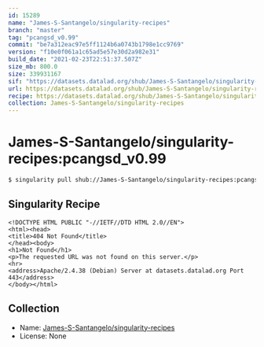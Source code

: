 ```yaml
---
id: 15289
name: "James-S-Santangelo/singularity-recipes"
branch: "master"
tag: "pcangsd_v0.99"
commit: "be7a312eac97e5ff1124b6a0743b1798e1cc9769"
version: "f10e0f061a1c65ad5e57e30d2a982e31"
build_date: "2021-02-23T22:51:37.507Z"
size_mb: 800.0
size: 339931167
sif: "https://datasets.datalad.org/shub/James-S-Santangelo/singularity-recipes/pcangsd_v0.99/2021-02-23-be7a312e-f10e0f06/f10e0f061a1c65ad5e57e30d2a982e31.sif"
url: https://datasets.datalad.org/shub/James-S-Santangelo/singularity-recipes/pcangsd_v0.99/2021-02-23-be7a312e-f10e0f06/
recipe: https://datasets.datalad.org/shub/James-S-Santangelo/singularity-recipes/pcangsd_v0.99/2021-02-23-be7a312e-f10e0f06/Singularity
collection: James-S-Santangelo/singularity-recipes
---
```


# James-S-Santangelo/singularity-recipes:pcangsd_v0.99

```bash
$ singularity pull shub://James-S-Santangelo/singularity-recipes:pcangsd_v0.99
```

## Singularity Recipe

```singularity
<!DOCTYPE HTML PUBLIC "-//IETF//DTD HTML 2.0//EN">
<html><head>
<title>404 Not Found</title>
</head><body>
<h1>Not Found</h1>
<p>The requested URL was not found on this server.</p>
<hr>
<address>Apache/2.4.38 (Debian) Server at datasets.datalad.org Port 443</address>
</body></html>
```

## Collection

 - Name: [James-S-Santangelo/singularity-recipes](https://github.com/James-S-Santangelo/singularity-recipes)
 - License: None


